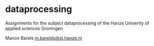 # dataprocessing

Assignments for the subject dataprocessing of the Hanze Univerity of applied sciences Groningen

Manon Barels
m.barelds@st.hanze.nl

